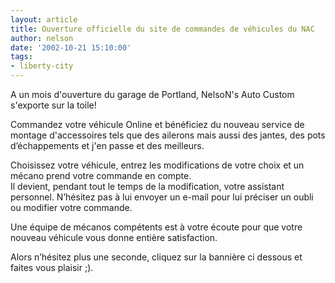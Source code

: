 ```yaml
---
layout: article
title: Ouverture officielle du site de commandes de véhicules du NAC
author: nelson
date: '2002-10-21 15:10:00'
tags:
- liberty-city
---
```


A un mois d'ouverture du garage de Portland, NelsoN's Auto Custom s'exporte sur la toile!

Commandez votre véhicule Online et bénéficiez du nouveau service de montage d'accessoires tels que des ailerons mais aussi des jantes, des pots d’échappements et j'en passe et des meilleurs.

Choisissez votre véhicule, entrez les modifications de votre choix et un mécano prend votre commande en compte.  
Il devient, pendant tout le temps de la modification, votre assistant personnel. N’hésitez pas à lui envoyer un e-mail pour lui préciser un oubli ou modifier votre commande.

Une équipe de mécanos compétents est à votre écoute pour que votre nouveau véhicule vous donne entière satisfaction.

Alors n’hésitez plus une seconde, cliquez sur la bannière ci dessous et faites vous plaisir ;).

<!--kg-card-end: markdown-->
